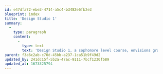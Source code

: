 ```yaml
---
id: e47dfa72-ebe3-4714-a5c4-b3482e6fb2e3
blueprint: index
title: 'Design Studio 1'
summary:
  -
    type: paragraph
    content:
      -
        type: text
        text: 'Design Studio 1, a sophomore level course, envisions graphic designers as inquirers, observers, poets, editors, curators, analysts, researchers, commentators, and critics. It encourages students to experiment, discover, and play with the tools, materials, and processes of design toward self-directed ends.'
parent: f3a6c2ab-c70d-45bb-a237-1ca51b9f49d2
updated_by: 241dc15f-5b2a-47ac-9111-7bcf1230f589
updated_at: 1673325794
---
```

